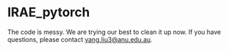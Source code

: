 # IRAE_pytorch

The code is messy. We are trying our best to clean it up now. If you have questions, please contact yang.liu3@anu.edu.au. 
